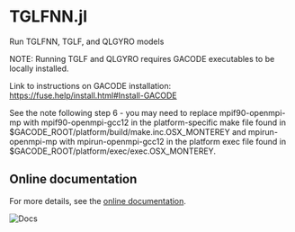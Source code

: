 # TGLFNN.jl

Run TGLFNN, TGLF, and QLGYRO models

NOTE: Running TGLF and QLGYRO requires GACODE executables to be locally installed.

Link to instructions on GACODE installation: https://fuse.help/install.html#Install-GACODE

See the note following step 6 - you may need to replace mpif90-openmpi-mp with mpif90-openmpi-gcc12 in the platform-specific make file found in $GACODE_ROOT/platform/build/make.inc.OSX_MONTEREY and mpirun-openmpi-mp with mpirun-openmpi-gcc12 in the platform exec file found in $GACODE_ROOT/platform/exec/exec.OSX_MONTEREY.

## Online documentation
For more details, see the [online documentation](https://projecttorreypines.github.io/TGLFNN.jl/dev).

![Docs](https://github.com/ProjectTorreyPines/TGLFNN.jl/actions/workflows/make_docs.yml/badge.svg)
